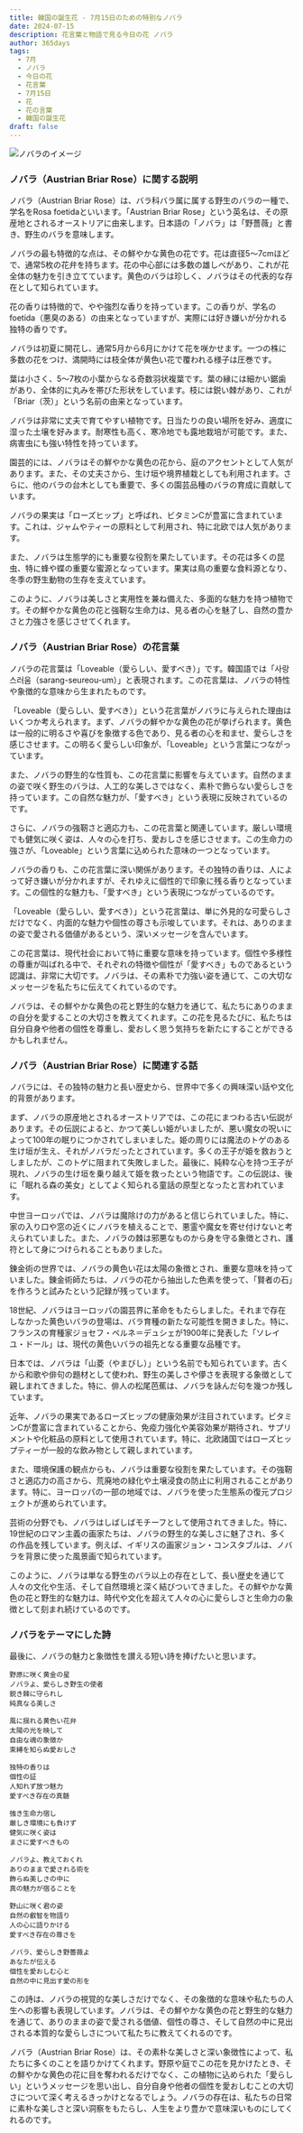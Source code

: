 ```yaml
---
title: 韓国の誕生花 - 7月15日のための特別なノバラ
date: 2024-07-15
description: 花言葉と物語で見る今日の花 ノバラ
author: 365days
tags:
  - 7月
  - ノバラ
  - 今日の花
  - 花言葉
  - 7月15日
  - 花
  - 花の言葉
  - 韓国の誕生花
draft: false
---
```



![ノバラのイメージ](https://cdn.pixabay.com/photo/2018/09/10/17/51/yellow-rose-3667591_960_720.jpg#center#center)


### ノバラ（Austrian Briar Rose）に関する説明

ノバラ（Austrian Briar Rose）は、バラ科バラ属に属する野生のバラの一種で、学名をRosa foetidaといいます。「Austrian Briar Rose」という英名は、その原産地とされるオーストリアに由来します。日本語の「ノバラ」は「野薔薇」と書き、野生のバラを意味します。

ノバラの最も特徴的な点は、その鮮やかな黄色の花です。花は直径5〜7cmほどで、通常5枚の花弁を持ちます。花の中心部には多数の雄しべがあり、これが花全体の魅力を引き立てています。黄色のバラは珍しく、ノバラはその代表的な存在として知られています。

花の香りは特徴的で、やや強烈な香りを持っています。この香りが、学名のfoetida（悪臭のある）の由来となっていますが、実際には好き嫌いが分かれる独特の香りです。

ノバラは初夏に開花し、通常5月から6月にかけて花を咲かせます。一つの株に多数の花をつけ、満開時には枝全体が黄色い花で覆われる様子は圧巻です。

葉は小さく、5〜7枚の小葉からなる奇数羽状複葉です。葉の縁には細かい鋸歯があり、全体的に丸みを帯びた形状をしています。枝には鋭い棘があり、これが「Briar（茨）」という名前の由来となっています。

ノバラは非常に丈夫で育てやすい植物です。日当たりの良い場所を好み、適度に湿った土壌を好みます。耐寒性も高く、寒冷地でも露地栽培が可能です。また、病害虫にも強い特性を持っています。

園芸的には、ノバラはその鮮やかな黄色の花から、庭のアクセントとして人気があります。また、その丈夫さから、生け垣や境界植栽としても利用されます。さらに、他のバラの台木としても重要で、多くの園芸品種のバラの育成に貢献しています。

ノバラの果実は「ローズヒップ」と呼ばれ、ビタミンCが豊富に含まれています。これは、ジャムやティーの原料として利用され、特に北欧では人気があります。

また、ノバラは生態学的にも重要な役割を果たしています。その花は多くの昆虫、特に蜂や蝶の重要な蜜源となっています。果実は鳥の重要な食料源となり、冬季の野生動物の生存を支えています。

このように、ノバラは美しさと実用性を兼ね備えた、多面的な魅力を持つ植物です。その鮮やかな黄色の花と強靭な生命力は、見る者の心を魅了し、自然の豊かさと力強さを感じさせてくれます。

### ノバラ（Austrian Briar Rose）の花言葉

ノバラの花言葉は「Loveable（愛らしい、愛すべき）」です。韓国語では「사랑스러움（sarang-seureou-um）」と表現されます。この花言葉は、ノバラの特性や象徴的な意味から生まれたものです。

「Loveable（愛らしい、愛すべき）」という花言葉がノバラに与えられた理由はいくつか考えられます。まず、ノバラの鮮やかな黄色の花が挙げられます。黄色は一般的に明るさや喜びを象徴する色であり、見る者の心を和ませ、愛らしさを感じさせます。この明るく愛らしい印象が、「Loveable」という言葉につながっています。

また、ノバラの野生的な性質も、この花言葉に影響を与えています。自然のままの姿で咲く野生のバラは、人工的な美しさではなく、素朴で飾らない愛らしさを持っています。この自然な魅力が、「愛すべき」という表現に反映されているのです。

さらに、ノバラの強靭さと適応力も、この花言葉と関連しています。厳しい環境でも健気に咲く姿は、人々の心を打ち、愛おしさを感じさせます。この生命力の強さが、「Loveable」という言葉に込められた意味の一つとなっています。

ノバラの香りも、この花言葉に深い関係があります。その独特の香りは、人によって好き嫌いが分かれますが、それゆえに個性的で印象に残る香りとなっています。この個性的な魅力も、「愛すべき」という表現につながっているのです。

「Loveable（愛らしい、愛すべき）」という花言葉は、単に外見的な可愛らしさだけでなく、内面的な魅力や個性の尊さも示唆しています。それは、ありのままの姿で愛される価値があるという、深いメッセージを含んでいます。

この花言葉は、現代社会において特に重要な意味を持っています。個性や多様性の尊重が叫ばれる中で、それぞれの特徴や個性が「愛すべき」ものであるという認識は、非常に大切です。ノバラは、その素朴で力強い姿を通じて、この大切なメッセージを私たちに伝えてくれているのです。

ノバラは、その鮮やかな黄色の花と野生的な魅力を通じて、私たちにありのままの自分を愛することの大切さを教えてくれます。この花を見るたびに、私たちは自分自身や他者の個性を尊重し、愛おしく思う気持ちを新たにすることができるかもしれません。

### ノバラ（Austrian Briar Rose）に関連する話

ノバラには、その独特の魅力と長い歴史から、世界中で多くの興味深い話や文化的背景があります。

まず、ノバラの原産地とされるオーストリアでは、この花にまつわる古い伝説があります。その伝説によると、かつて美しい姫がいましたが、悪い魔女の呪いによって100年の眠りにつかされてしまいました。姫の周りには魔法のトゲのある生け垣が生え、それがノバラだったとされています。多くの王子が姫を救おうとしましたが、このトゲに阻まれて失敗しました。最後に、純粋な心を持つ王子が現れ、ノバラの生け垣を乗り越えて姫を救ったという物語です。この伝説は、後に「眠れる森の美女」としてよく知られる童話の原型となったと言われています。

中世ヨーロッパでは、ノバラは魔除けの力があると信じられていました。特に、家の入り口や窓の近くにノバラを植えることで、悪霊や魔女を寄せ付けないと考えられていました。また、ノバラの棘は邪悪なものから身を守る象徴とされ、護符として身につけられることもありました。

錬金術の世界では、ノバラの黄色い花は太陽の象徴とされ、重要な意味を持っていました。錬金術師たちは、ノバラの花から抽出した色素を使って、「賢者の石」を作ろうと試みたという記録が残っています。

18世紀、ノバラはヨーロッパの園芸界に革命をもたらしました。それまで存在しなかった黄色いバラの登場は、バラ育種の新たな可能性を開きました。特に、フランスの育種家ジョセフ・ペルネ＝デュシェが1900年に発表した「ソレイユ・ドール」は、現代の黄色いバラの祖先となる重要な品種です。

日本では、ノバラは「山菱（やまびし）」という名前でも知られています。古くから和歌や俳句の題材として使われ、野生の美しさや儚さを表現する象徴として親しまれてきました。特に、俳人の松尾芭蕉は、ノバラを詠んだ句を幾つか残しています。

近年、ノバラの果実であるローズヒップの健康効果が注目されています。ビタミンCが豊富に含まれていることから、免疫力強化や美容効果が期待され、サプリメントや化粧品の原料として使用されています。特に、北欧諸国ではローズヒップティーが一般的な飲み物として親しまれています。

また、環境保護の観点からも、ノバラは重要な役割を果たしています。その強靭さと適応力の高さから、荒廃地の緑化や土壌浸食の防止に利用されることがあります。特に、ヨーロッパの一部の地域では、ノバラを使った生態系の復元プロジェクトが進められています。

芸術の分野でも、ノバラはしばしばモチーフとして使用されてきました。特に、19世紀のロマン主義の画家たちは、ノバラの野生的な美しさに魅了され、多くの作品を残しています。例えば、イギリスの画家ジョン・コンスタブルは、ノバラを背景に使った風景画で知られています。

このように、ノバラは単なる野生のバラ以上の存在として、長い歴史を通じて人々の文化や生活、そして自然環境と深く結びついてきました。その鮮やかな黄色の花と野生的な魅力は、時代や文化を超えて人々の心に愛らしさと生命力の象徴として刻まれ続けているのです。

### ノバラをテーマにした詩

最後に、ノバラの魅力と象徴性を讃える短い詩を捧げたいと思います。

```
野原に咲く黄金の星
ノバラよ、愛らしき野生の使者
鋭き棘に守られし
純真なる美しさ

風に揺れる黄色い花弁
太陽の光を映して
自由な魂の象徴か
束縛を知らぬ愛おしさ

独特の香りは
個性の証
人知れず放つ魅力
愛すべき存在の真髄

強き生命力宿し
厳しき環境にも負けず
健気に咲く姿は
まさに愛すべきもの

ノバラよ、教えておくれ
ありのままで愛される術を
飾らぬ美しさの中に
真の魅力が宿ることを

野山に咲く君の姿
自然の叡智を物語り
人の心に語りかける
愛すべき存在の尊さを

ノバラ、愛らしき野薔薇よ
あなたが伝える
個性を愛おしむ心と
自然の中に見出す愛の形を
```

この詩は、ノバラの視覚的な美しさだけでなく、その象徴的な意味や私たちの人生への影響も表現しています。ノバラは、その鮮やかな黄色の花と野生的な魅力を通じて、ありのままの姿で愛される価値、個性の尊さ、そして自然の中に見出される本質的な愛らしさについて私たちに教えてくれるのです。

ノバラ（Austrian Briar Rose）は、その素朴な美しさと深い象徴性によって、私たちに多くのことを語りかけてくれます。野原や庭でこの花を見かけたとき、その鮮やかな黄色の花に目を奪われるだけでなく、この植物に込められた「愛らしい」というメッセージを思い出し、自分自身や他者の個性を愛おしむことの大切さについて深く考えるきっかけとなるでしょう。ノバラの存在は、私たちの日常に素朴な美しさと深い洞察をもたらし、人生をより豊かで意味深いものにしてくれるのです。